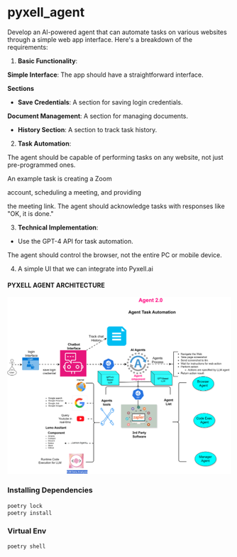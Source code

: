 # pyxell_agent


Develop an Al-powered agent that can automate tasks on various websites through a simple web app interface. Here's a breakdown of the requirements:

1. **Basic Functionality**:

**Simple Interface**: The app should have a straightforward interface.

**Sections**

- **Save Credentials**: A section for saving login credentials.

**Document Management**: A section for managing documents.

- **History Section**: A section to track task history.

2. **Task Automation**:

The agent should be capable of performing tasks on any website, not just pre-programmed ones.

An example task is creating a Zoom

account, scheduling a meeting, and providing

the meeting link. The agent should acknowledge tasks with responses like "OK, it is done."

3. **Technical Implementation**:

- Use the GPT-4 API for task automation.

The agent should control the browser, not the entire PC or mobile device.

4. A simple Ul that we can integrate into Pyxell.ai


#### PYXELL AGENT ARCHITECTURE

![PYXELL AGENT](image/pyxell_agent_architecture.svg)

### Installing Dependencies

```
poetry lock
poetry install

```


### Virtual Env

```
poetry shell

```

